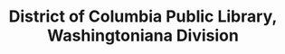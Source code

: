 ---
layout: repo
title: "District of Columbia Public Library, Washingtoniana Division"
id: 24046
permalink: repos/24046/
---